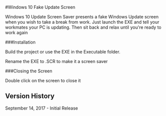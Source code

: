 #Windows 10 Fake Update Screen

Windows 10 Update Screen Saver presents a fake Windows Update screen when you wish to take a break from work.
Just launch the EXE and tell your workmates your PC is updating. Then sit back and relax until you're ready to work again

###Installation

Build the project or use the EXE in the Executable folder.

Rename the EXE to .SCR to make it a screen saver

###Closing the Screen

Double click on the screen to close it

Version History
-
September  14, 2017 - Initial Release